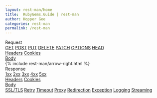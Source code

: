 ```yaml
---
layout: rest-man/home
title:  RubyGems.Guide | rest-man
author: Hopper Gee
categories: rest-man
permalink: /rest-man
---
```


<div class="main-section">
  <div class="request-box-wrapper">
    <div class="request-box">
      <a class="request">Request</a>
      <div class="request-actions">
        <a href="/rest-man/request/get" class="request-action">GET</a>
        <a href="/rest-man/request/post" class="request-action">POST</a>
        <a href="/rest-man/request/put" class="request-action">PUT</a>
        <a href="/rest-man/request/delete" class="request-action">DELETE</a>
        <a href="/rest-man/request/patch" class="request-action">PATCH</a>
        <a href="/rest-man/request/options" class="request-action">OPTIONS</a>
        <a href="/rest-man/request/head" class="request-action">HEAD</a>
      </div>
      <div class="relative">
        <a href="/rest-man/basic/headers" class="request-headers">Headers</a>
        <a href="/rest-man/request/cookies" class="request-cookies">Cookies</a>
      </div>
      <a href="/rest-man/request/body" class="request-body">Body</a>
    </div>
  </div>

  <div class="arrow">
    {% include rest-man/arrow-right.html %}
  </div>

  <div class="response-box-wrapper">
    <div class="response-box">
      <a class="response">
        Response
      </a>
      <div class="response-statuses">
        <a href="/rest-man/response/1xx" class="response-status">1xx</a>
        <a href="/rest-man/response/2xx" class="response-status">2xx</a>
        <a href="/rest-man/response/3xx" class="response-status">3xx</a>
        <a href="/rest-man/response/4xx" class="response-status">4xx</a>
        <a href="/rest-man/response/5xx" class="response-status">5xx</a>
      </div>
      <div class="relative">
        <a href="/rest-man/basic/headers" class="response-headers">Headers</a>
        <a href="/rest-man/response/cookies" class="response-cookies">Cookies</a>
      </div>
      <a href="/rest-man/response/body" class="response-body">Body</a>
    </div>
  </div>
</div>

<div class="advance-section">
  <div class="advance-box">
    <a href="/rest-man/advance/ssl-tls" >SSL/TLS</a>
    <a href="/rest-man/advance/retry" >Retry</a>
    <a href="/rest-man/advance/timeout" >Timeout</a>
    <a href="/rest-man/advance/proxy" >Proxy</a>
    <a href="/rest-man/advance/redirection" >Redirection</a>
    <a href="/rest-man/advance/exception" >Exception</a>
    <a href="/rest-man/advance/logging" >Logging</a>
    <a href="/rest-man/advance/streaming" >Streaming</a>
  </div>
</div>